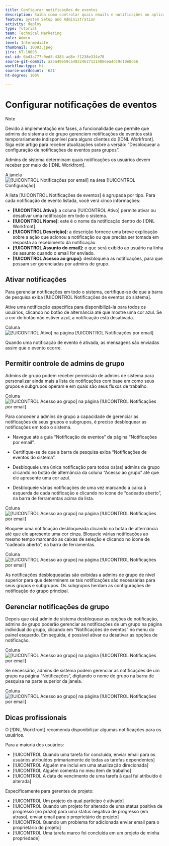 ```yaml
---
title: Configurar notificações de eventos
description: Saiba como controlar quais emails e notificações no aplicativo os usuários recebem, gerenciando as notificações de eventos.
feature: System Setup and Administration
activity: deploy
type: Tutorial
team: Technical Marketing
role: Admin
level: Intermediate
thumbnail: 10093.jpeg
jira: KT-10093
exl-id: 6bd3a777-0ed8-4383-ad8e-f1238e334e78
source-git-commit: a25a49e59ca483246271214886ea4dc9c10e8d66
workflow-type: ht
source-wordcount: '621'
ht-degree: 100%

---
```


<!---
this has the same content as the system administrator notification setup and mangement section of the email and inapp notificiations learning path
--->

<!---
add URL link in the note at the top of the LP
--->

# Configurar notificações de eventos

>[!NOTE]
>
>Devido à implementação em fases, a funcionalidade que permite que admins de sistema e de grupo gerenciem notificações de eventos está temporariamente indisponível para alguns clientes do [!DNL Workfront]. Siga este artigo para receber atualizações sobre a versão: “Desbloquear a configuração de notificações de eventos para grupos”.

Admins de sistema determinam quais notificações os usuários devem receber por meio do [!DNL Workfront].

A janela ![[!UICONTROL Notificações por email] na área [!UICONTROL Configuração]](assets/admin-fund-notifications-1.png)

A lista [!UICONTROL Notificações de eventos] é agrupada por tipo. Para cada notificação de evento listada, você verá cinco informações:

* **[!UICONTROL Ativo]:** a coluna [!UICONTROL Ativo] permite ativar ou desativar uma notificação em todo o sistema.
* **[!UICONTROL Nome]:** este é o nome da notificação dentro do [!DNL Workfront].
* **[!UICONTROL Descrição]:** a descrição fornece uma breve explicação sobre a ação que acionou a notificação ou que precisa ser tomada em resposta ao recebimento da notificação.
* **[!UICONTROL Assunto do email]:** o que será exibido ao usuário na linha de assunto quando o email for enviado.
* **[!UICONTROL Acesso ao grupo]:** desbloqueia as notificações, para que possam ser gerenciadas por admins de grupo.

## Ativar notificações

Para gerenciar notificações em todo o sistema, certifique-se de que a barra de pesquisa exiba [!UICONTROL Notificações de eventos do sistema].

Ative uma notificação específica para disponibilizá-la para todos os usuários, clicando no botão de alternância até que mostre uma cor azul. Se a cor do botão não estiver azul, a notificação está desativada.

Coluna ![[!UICONTROL Ativo] na página [!UICONTROL Notificações por email]](assets/admin-fund-notifications-2.png)

Quando uma notificação de evento é ativada, as mensagens são enviadas assim que o evento ocorre.

## Permitir controle de admins de grupo

Admins de grupo podem receber permissão de admins de sistema para personalizar ainda mais a lista de notificações com base em como seus grupos e subgrupos operam e em quais são seus fluxos de trabalho.

Coluna ![[!UICONTROL Acesso ao grupo] na página [!UICONTROL Notificações por email]](assets/ganotifications_01.png)

Para conceder a admins de grupo a capacidade de gerenciar as notificações de seus grupos e subgrupos, é preciso desbloquear as notificações em todo o sistema.

* Navegue até a guia “Notificação de eventos” da página “Notificações por email”.

* Certifique-se de que a barra de pesquisa exiba “Notificações de eventos do sistema”.

* Desbloqueie uma única notificação para todos os(as) admins de grupo clicando no botão de alternância da coluna “Acesso ao grupo” até que ele apresente uma cor azul.

* Desbloqueie várias notificações de uma vez marcando a caixa à esquerda de cada notificação e clicando no ícone de “cadeado aberto”, na barra de ferramentas acima da lista.

Coluna ![[!UICONTROL Acesso ao grupo] na página [!UICONTROL Notificações por email]](assets/ganotifications_02.png)

Bloqueie uma notificação desbloqueada clicando no botão de alternância até que ele apresente uma cor cinza. Bloqueie várias notificações ao mesmo tempo marcando as caixas de seleção e clicando no ícone de “cadeado aberto”, na barra de ferramentas.

Coluna ![[!UICONTROL Acesso ao grupo] na página [!UICONTROL Notificações por email]](assets/ganotifications_03.png)

As notificações desbloqueadas são exibidas a admins de grupo de nível superior para que determinem se tais notificações são necessárias para seus grupos e subgrupos. Os subgrupos herdam as configurações de notificação do grupo principal. ﻿


## Gerenciar notificações de grupo

Depois que o(a) admin de sistema desbloquear as opções de notificação, admins de grupo poderão gerenciar as notificações de um grupo na página individual do grupo, clicando em “Notificações de eventos” no menu do painel esquerdo. Em seguida, é possível ativar ou desativar as opções de notificação.

Coluna ![[!UICONTROL Acesso ao grupo] na página [!UICONTROL Notificações por email]](assets/managegroupnotifications_01.png)

Se necessário, admins de sistema podem gerenciar as notificações de um grupo na página “Notificações”, digitando o nome do grupo na barra de pesquisa na parte superior da janela.

Coluna ![[!UICONTROL Acesso ao grupo] na página [!UICONTROL Notificações por email]](assets/managegroupnotifications_02.png)

## Dicas profissionais

O [!DNL Workfront] recomenda disponibilizar algumas notificações para os usuários.

Para a maioria dos usuários:

* [!UICONTROL Quando uma tarefa for concluída, enviar email para os usuários atribuídos primariamente de todas as tarefas dependentes]
* [!UICONTROL Alguém me inclui em uma atualização direcionada]
* [!UICONTROL Alguém comenta no meu item de trabalho]
* [!UICONTROL A data de vencimento de uma tarefa à qual fui atribuído é alterada]


Especificamente para gerentes de projeto:

* [!UICONTROL Um projeto do qual participo é ativado]
* [!UICONTROL Quando um projeto for alterado de uma status positiva de progresso (no prazo) para uma status negativa de progresso (em atraso), enviar email para o proprietário do projeto]
* [!UICONTROL Quando um problema for adicionada enviar email para o proprietário do projeto]
* [!UICONTROL Uma tarefa marco foi concluída em um projeto de minha propriedade]

<!---
learn more URLs
--->
